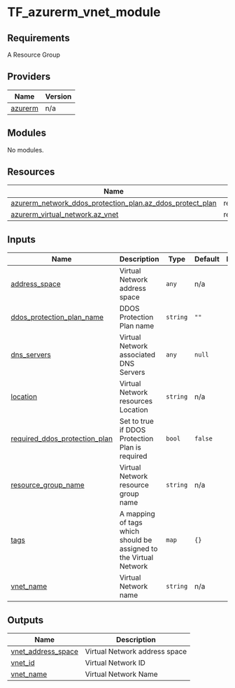 # TF_azurerm_vnet_module


## Requirements

A Resource Group

## Providers

| Name | Version |
|------|---------|
| <a name="provider_azurerm"></a> [azurerm](#provider\_azurerm) | n/a |

## Modules

No modules.

## Resources

| Name | Type |
|------|------|
| [azurerm_network_ddos_protection_plan.az_ddos_protect_plan](https://registry.terraform.io/providers/hashicorp/azurerm/latest/docs/resources/network_ddos_protection_plan) | resource |
| [azurerm_virtual_network.az_vnet](https://registry.terraform.io/providers/hashicorp/azurerm/latest/docs/resources/virtual_network) | resource |

## Inputs

| Name | Description | Type | Default | Required |
|------|-------------|------|---------|:--------:|
| <a name="input_address_space"></a> [address\_space](#input\_address\_space) | Virtual Network address space | `any` | n/a | yes |
| <a name="input_ddos_protection_plan_name"></a> [ddos\_protection\_plan\_name](#input\_ddos\_protection\_plan\_name) | DDOS Protection Plan name | `string` | `""` | no |
| <a name="input_dns_servers"></a> [dns\_servers](#input\_dns\_servers) | Virtual Network associated DNS Servers | `any` | `null` | no |
| <a name="input_location"></a> [location](#input\_location) | Virtual Network resources Location | `string` | n/a | yes |
| <a name="input_required_ddos_protection_plan"></a> [required\_ddos\_protection\_plan](#input\_required\_ddos\_protection\_plan) | Set to true if DDOS Protection Plan is required | `bool` | `false` | no |
| <a name="input_resource_group_name"></a> [resource\_group\_name](#input\_resource\_group\_name) | Virtual Network resource group name | `string` | n/a | yes |
| <a name="input_tags"></a> [tags](#input\_tags) | A mapping of tags which should be assigned to the Virtual Network | `map` | `{}` | no |
| <a name="input_vnet_name"></a> [vnet\_name](#input\_vnet\_name) | Virtual Network name | `string` | n/a | yes |

## Outputs

| Name | Description |
|------|-------------|
| <a name="output_vnet_address_space"></a> [vnet\_address\_space](#output\_vnet\_address\_space) | Virtual Network address space |
| <a name="output_vnet_id"></a> [vnet\_id](#output\_vnet\_id) | Virtual Network ID |
| <a name="output_vnet_name"></a> [vnet\_name](#output\_vnet\_name) | Virtual Network Name |